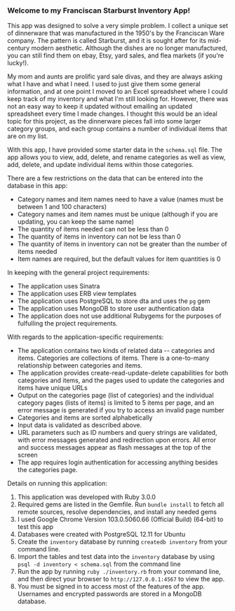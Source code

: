 ### Welcome to my **Franciscan Starburst Inventory** App!

This app was designed to solve a very simple problem.  I collect a unique set of dinnerware that was manufactured in the 1950's by the Franciscan Ware company.  The pattern is called Starburst, and it is sought after for its mid-century modern aesthetic.  Although the dishes are no longer manufactured, you can still find them on ebay, Etsy, yard sales, and flea markets (if you're lucky!).

My mom and aunts are prolific yard sale divas, and they are always asking what I have and what I need.  I used to just give them some general information, and at one point I moved to an Excel spreadsheet where I could keep track of my inventory and what I'm still looking for.  However, there was not an easy way to keep it updated without emailing an updated spreadsheet every time I made changes.  I thought this would be an ideal topic for this project, as the dinnerware pieces fall into some larger category groups, and each group contains a number of individual items that are on my list.  

With this app, I have provided some starter data in the `schema.sql` file.  The app allows you to view, add, delete, and rename categories as well as view, add, delete, and update individual items within those categories.

There are a few restrictions on the data that can be entered into the database in this app:
* Category names and item names need to have a value (names must be between 1 and 100 characters)
* Category names and item names must be unique (although if you are updating, you can keep the same name)
* The quantity of items needed can not be less than 0
* The quantity of items in inventory can not be less than 0
* The quantity of items in inventory can not be greater than the number of items needed
* Item names are required, but the default values for item quantities is 0

In keeping with the general project requirements:
* The application uses Sinatra
* The application uses ERB view templates
* The application uses PostgreSQL to store dta and uses the `pg` gem
* The application uses MongoDB to store user authentication data
* The application does not use additional Rubygems for the purposes of fulfulling the project requirements.  

With regards to the application-specific requirements:
* The application contains two kinds of related data -- categories and items.  Categories are collections of items.  There is a one-to-many relationship between categories and items.  
* The application provides create-read-update-delete capabilities for both categories and items, and the pages used to update the categories and items have unique URLs
* Output on the categories page (list of categories) and the individual category pages (lists of items) is limited to 5 items per page, and an error message is generated if you try to access an invalid page number
* Categories and items are sorted alphabetically
* Input data is validated as described above. 
* URL parameters such as ID numbers and query strings are validated, with error messages generated and redirection upon errors.  All error and success messages appear as flash messages at the top of the screen
* The app requires login authentication for accessing anything besides the categories page.


Details on running this application:
1. This application was developed with Ruby 3.0.0
2. Required gems are listed in the Gemfile.  Run `bundle install` to fetch all remote sources, resolve dependencies, and install any needed gems
3. I used Google Chrome Version 103.0.5060.66 (Official Build) (64-bit) to test this app
4. Databases were created with PostgreSQL 12.11 for Ubuntu
5. Create the `inventory` database by running `createdb inventory` from your command line. 
6. Import the tables and test data into the `inventory` database by using `psql -d inventory < schema.sql` from the command line
7. Run the app by running `ruby ./inventory.rb` from your command line, and then direct your browser to `http://127.0.0.1:4567` to view the app.
8.  You must be signed in to access most of the features of the app.  Usernames and encrypted passwords are stored in a MongoDB database.    

